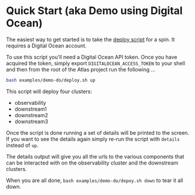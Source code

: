 # Quick Start (aka Demo using Digital Ocean)

The easiest way to get started is to take the [deploy script](examples/demo-do/deploy.sh) for a spin. It requires a Digital Ocean account.

To use this script you'll need a Digital Ocean API token. Once you have acquired the token, simply export `DIGITALOCEAN_ACCESS_TOKEN` to your shell and then from the root of the Atlas project run the following ...

```bash
bash examples/demo-do/deploy.sh up
```

This script will deploy four clusters:

- observability
- downstream1
- downstream2
- downstream3

Once the script is done running a set of details will be printed to the screen. If you want to see the details again simply re-run the script with `details` instead of `up`.

The details output will give you all the urls to the various components that can be interacted with on the observability cluster and the downstream clusters.

When you are all done, `bash examples/demo-do/depoy.sh down` to tear it all down.
